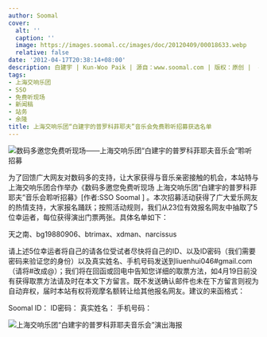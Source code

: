 ```yaml
---
author: Soomal
cover:
  alt: ''
  caption: ''
  image: https://images.soomal.cc/images/doc/20120409/00018633.webp
  relative: false
date: '2012-04-17T20:38:14+08:00'
description: 白建宇 | Kun-Woo Paik | 源自：www.soomal.com | 版权：原创 |  平均/总评分：00.00/0
tags:
- 上海交响乐团
- SSO
- 免费听现场
- 新闻稿
- 站务
- 余隆
title: 上海交响乐团“白建宇的普罗科菲耶夫”音乐会免费聆听招募获选名单
---
```


![数码多邀您免费听现场――上海交响乐团“白建宇的普罗科菲耶夫音乐会”聆听招募](https://images.soomal.cc/images/doc/20120409/00018633.webp)



为了回馈广大网友对数码多的支持，让大家获得与音乐亲密接触的机会，本站特与上海交响乐团合作举办《数码多邀您免费听现场 上海交响乐团“白建宇的普罗科菲耶夫”音乐会聆听招募》[作者:SSO Soomal ]
。本次招募活动获得了广大爱乐网友的热情支持，大家报名踊跃；按照活动规则，我们从23位有效报名网友中抽取了5位幸运者，每位获得演出门票两张。具体名单如下： 

天之南、bg19880906、btrimax、xdman、narcissus


请上述5位幸运者将自己的请各位受试者尽快将自己的ID、以及ID密码（我们需要密码来验证您的身份）以及真实姓名、手机号码发送到liuenhui046#gmail.com （请将#改成@）；我们将在回函或回电中告知您详细的取票方法，如4月19日前没有获得取票方法请及时在本文下方留言。既不发送确认邮件也未在下方留言则视为自动弃权，届时本站有权将观摩名额转让给其他报名网友。建议的来函格式：

Soomal ID：
ID密码：
真实姓名：
手机号码：


![上海交响乐团“白建宇的普罗科菲耶夫音乐会”演出海报](https://images.soomal.cc/images/doc/20120409/00018634.webp)